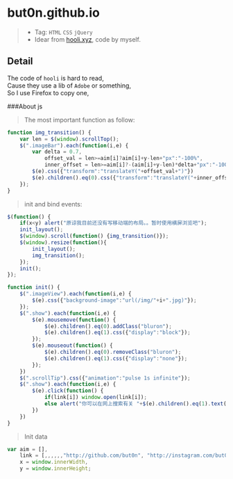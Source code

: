 # but0n.github.io
>* Tag: `HTML` `CSS` `jQuery`
>* Idear from [hooli.xyz](http://hooli.xyz), code by myself.

## Detail
The code of `hooli` is hard to read, </br>
Cause they use a lib of `Adobe` or something,</br>
So I use Firefox to copy one, </br>

###About js
> The most important function as follow:

```javascript
function img_transition() {
    var len = $(window).scrollTop();        
    $(".imageBar").each(function(i,e) {
        var delta = 0.7,
            offset_val = len>=aim[i]?aim[i]+y-len+"px":"-100%",
            inner_offset = len>=aim[i]?-(aim[i]+y-len)*delta+"px":"-100%"
        $(e).css({"transform":"translateY("+offset_val+")"})
        $(e).children().eq(0).css({"transform":"translateY("+inner_offset+")"})
    });    
}
```

> init and bind events:

```javascript
$(function() {
    if(x<y) alert("原谅我目前还没有写移动端的布局。。暂时使用横屏浏览吧");
    init_layout();
    $(window).scroll(function() {img_transition()});
    $(window).resize(function(){
        init_layout();
        img_transition();
    });
    init(); 
});
```
```javascript
function init() {
    $(".imageView").each(function(i,e) {
        $(e).css({"background-image":"url(/img/"+i+".jpg)"});
    });
    $(".show").each(function(i,e) {
        $(e).mousemove(function() {
            $(e).children().eq(0).addClass("bluron");
            $(e).children().eq(1).css({"display":"block"});
        });
        $(e).mouseout(function() {
            $(e).children().eq(0).removeClass("bluron");
            $(e).children().eq(1).css({"display":"none"});
        });
    })  
    $(".scrollTip").css({"animation":"pulse 1s infinite"}); 
    $(".show").each(function(i,e) {
        $(e).click(function() {
            if(link[i]) window.open(link[i]);
            else alert("你可以在网上搜索有关 "+$(e).children().eq(1).text()+" 的内容")
        })
    })
}
```

> Init data

```javascript
var aim = [],
    link = [,,,,,,"http://github.com/but0n", "http://instagram.com/but0n"],
    x = window.innerWidth,
    y = window.innerHeight;
```


